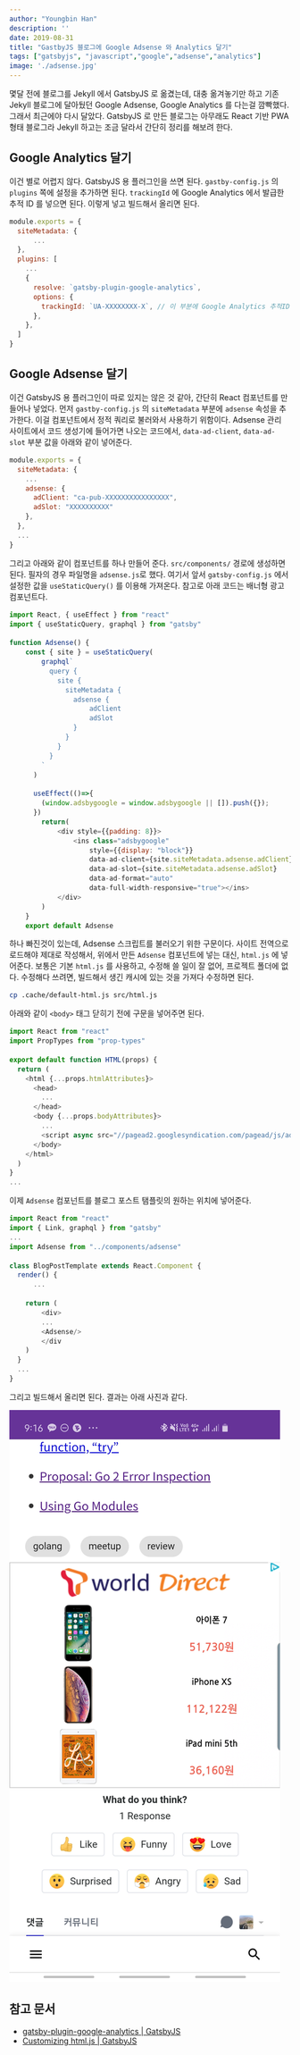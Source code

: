 ```yaml
---
author: "Youngbin Han"
description: ''
date: 2019-08-31
title: "GastbyJS 블로그에 Google Adsense 와 Analytics 달기"
tags: ["gatsbyjs", "javascript","google","adsense","analytics"]
image: './adsense.jpg'
---
```


몇달 전에 블로그를 Jekyll 에서 GatsbyJS 로 옮겼는데, 대충 옮겨놓기만 하고 기존 Jekyll 블로그에 달아뒀던 
Google Adsense, Google Analytics 를 다는걸 깜빡했다. 그래서 최근에야 다시 달았다. GatsbyJS 로 만든 블로그는 아무래도 React 기반 PWA 형태 블로그라 Jekyll 하고는 조금 달라서 간단히 정리를 해보려 한다.

## Google Analytics 달기
이건 별로 어렵지 않다. GatsbyJS 용 플러그인을 쓰면 된다. `gastby-config.js` 의 `plugins` 쪽에 설정을 추가하면 된다. `trackingId` 에 Google Analytics 에서 발급한 추적 ID 를 넣으면 된다. 이렇게 넣고 빌드해서 올리면 된다.

```js
module.exports = {
  siteMetadata: {
      ...
  },
  plugins: [
    ...
    {
      resolve: `gatsby-plugin-google-analytics`,
      options: {
        trackingId: `UA-XXXXXXXX-X`, // 이 부분에 Google Analytics 추적ID 를 넣는다.
      },
    },
  ]
}
```

## Google Adsense 달기
이건 GatsbyJS 용 플러그인이 따로 있지는 않은 것 같아, 간단히 React 컴포넌트를 만들어나 넣었다. 먼저 `gastby-config.js` 의 `siteMetadata` 부분에 `adsense` 속성을 추가한다. 이걸 컴포넌트에서 정적 쿼리로 불러와서 사용하기 위함이다. Adsense 관리 사이트에서 코드 생성기에 들어가면 나오는 코드에서, `data-ad-client`, `data-ad-slot` 부분 값을 아래와 같이 넣어준다.

```js
module.exports = {
  siteMetadata: {
    ...
    adsense: {
      adClient: "ca-pub-XXXXXXXXXXXXXXXX",
      adSlot: "XXXXXXXXXX"
    },
  },
  ...
}
```
그리고 아래와 같이 컴포넌트를 하나 만들어 준다. `src/components/` 경로에 생성하면 된다. 필자의 경우 파일명을 `adsense.js`로 했다. 여기서 앞서 `gatsby-config.js` 에서 설정한 값을 `useStaticQuery()` 를 이용해 가져온다. 참고로 아래 코드는 배너형 광고 컴포넌트다.

```js
import React, { useEffect } from "react"
import { useStaticQuery, graphql } from "gatsby"

function Adsense() {
    const { site } = useStaticQuery(
        graphql`
          query {
            site {
              siteMetadata {
                adsense {
                    adClient
                    adSlot
                }
              }
            }
          }
        `
      )
    
      useEffect(()=>{
        (window.adsbygoogle = window.adsbygoogle || []).push({});   
      })
        return(
            <div style={{padding: 8}}>
                <ins class="adsbygoogle"
                    style={{display: "block"}}
                    data-ad-client={site.siteMetadata.adsense.adClient}
                    data-ad-slot={site.siteMetadata.adsense.adSlot}
                    data-ad-format="auto"
                    data-full-width-responsive="true"></ins>
            </div>
        )
    }
    export default Adsense
```
하나 빠진것이 있는데, Adsense 스크립트를 불러오기 위한 구문이다. 사이트 전역으로 로드해야 제대로 작성해서, 위에서 만든 `Adsense` 컴포넌트에 넣는 대신, `html.js` 에 넣어준다. 보통은 기본 `html.js` 를 사용하고, 수정해 쓸 일이 잘 없어, 프로젝트 폴더에 없다. 수정해다 쓰려면, 빌드해서 생긴 캐시에 있는 것을 가져다 수정하면 된다.

```bash
cp .cache/default-html.js src/html.js
```

아래와 같이 `<body>` 태그 닫히기 전에 구문을 넣어주면 된다.

```js
import React from "react"
import PropTypes from "prop-types"

export default function HTML(props) {
  return (
    <html {...props.htmlAttributes}>
      <head>
        ...
      </head>
      <body {...props.bodyAttributes}>
        ...
        <script async src="//pagead2.googlesyndication.com/pagead/js/adsbygoogle.js"></script>
      </body>
    </html>
  )
}
...

```

이제 `Adsense` 컴포넌트를 블로그 포스트 탬플릿의 원하는 위치에 넣어준다.
```js
import React from "react"
import { Link, graphql } from "gatsby"
...
import Adsense from "../components/adsense"

class BlogPostTemplate extends React.Component {
  render() {
      ...

    return (
        <div>
        ...
        <Adsense/>
        </div
    )
  }
  ...
}

```
그리고 빌드해서 올리면 된다. 결과는 아래 사진과 같다.

![](./adsense.jpg)

## 참고 문서
- [gatsby-plugin-google-analytics | GatsbyJS](https://www.gatsbyjs.org/packages/gatsby-plugin-google-analytics/)
- [Customizing html.js | GatsbyJS](https://www.gatsbyjs.org/docs/custom-html/)

